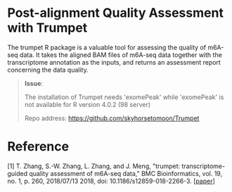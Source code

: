# Post-alignment Quality Assessment with Trumpet

The trumpet R package is a valuable tool for assessing the quality of m6A-seq data. It takes the aligned BAM files of m6A-seq data together with the transcriptome annotation as the inputs, and returns an assessment report concerning the data quality.



> **Issue**:
>
> The installation of Trumpet needs 'exomePeak' while 'exomePeak' is not available for R version 4.0.2 (98 server)
>
> Repo address: https://github.com/skyhorsetomoon/Trumpet



# Reference

[1] T. Zhang, S.-W. Zhang, L. Zhang, and J. Meng, "trumpet: transcriptome-guided quality assessment of m6A-seq data," BMC Bioinformatics, vol. 19, no. 1, p. 260, 2018/07/13 2018, doi: 10.1186/s12859-018-2266-3. [[paper](https://bmcbioinformatics.biomedcentral.com/articles/10.1186/s12859-018-2266-3)]